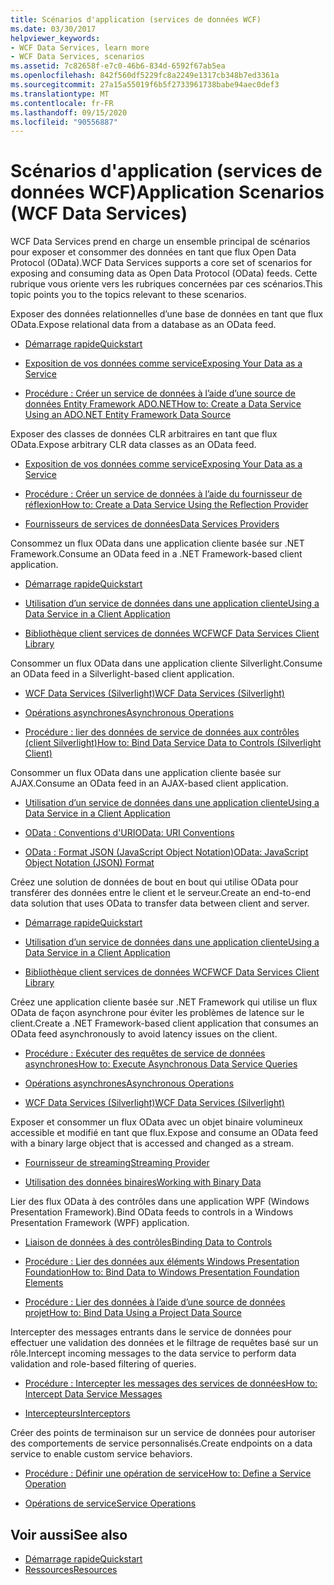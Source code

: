 ```yaml
---
title: Scénarios d'application (services de données WCF)
ms.date: 03/30/2017
helpviewer_keywords:
- WCF Data Services, learn more
- WCF Data Services, scenarios
ms.assetid: 7c82658f-e7c0-46b6-834d-6592f67ab5ea
ms.openlocfilehash: 842f560df5229fc8a2249e1317cb348b7ed3361a
ms.sourcegitcommit: 27a15a55019f6b5f2733961738babe94aec0def3
ms.translationtype: MT
ms.contentlocale: fr-FR
ms.lasthandoff: 09/15/2020
ms.locfileid: "90556887"
---
```

# <a name="application-scenarios-wcf-data-services"></a><span data-ttu-id="4e171-102">Scénarios d'application (services de données WCF)</span><span class="sxs-lookup"><span data-stu-id="4e171-102">Application Scenarios (WCF Data Services)</span></span>

<span data-ttu-id="4e171-103">WCF Data Services prend en charge un ensemble principal de scénarios pour exposer et consommer des données en tant que flux Open Data Protocol (OData).</span><span class="sxs-lookup"><span data-stu-id="4e171-103">WCF Data Services supports a core set of scenarios for exposing and consuming data as Open Data Protocol (OData) feeds.</span></span> <span data-ttu-id="4e171-104">Cette rubrique vous oriente vers les rubriques concernées par ces scénarios.</span><span class="sxs-lookup"><span data-stu-id="4e171-104">This topic points you to the topics relevant to these scenarios.</span></span>

<span data-ttu-id="4e171-105">Exposer des données relationnelles d’une base de données en tant que flux OData.</span><span class="sxs-lookup"><span data-stu-id="4e171-105">Expose relational data from a database as an OData feed.</span></span>

- [<span data-ttu-id="4e171-106">Démarrage rapide</span><span class="sxs-lookup"><span data-stu-id="4e171-106">Quickstart</span></span>](quickstart-wcf-data-services.md)

- [<span data-ttu-id="4e171-107">Exposition de vos données comme service</span><span class="sxs-lookup"><span data-stu-id="4e171-107">Exposing Your Data as a Service</span></span>](exposing-your-data-as-a-service-wcf-data-services.md)

- [<span data-ttu-id="4e171-108">Procédure : Créer un service de données à l’aide d’une source de données Entity Framework ADO.NET</span><span class="sxs-lookup"><span data-stu-id="4e171-108">How to: Create a Data Service Using an ADO.NET Entity Framework Data Source</span></span>](create-a-data-service-using-an-adonet-ef-data-wcf.md)

<span data-ttu-id="4e171-109">Exposer des classes de données CLR arbitraires en tant que flux OData.</span><span class="sxs-lookup"><span data-stu-id="4e171-109">Expose arbitrary CLR data classes as an OData feed.</span></span>

- [<span data-ttu-id="4e171-110">Exposition de vos données comme service</span><span class="sxs-lookup"><span data-stu-id="4e171-110">Exposing Your Data as a Service</span></span>](exposing-your-data-as-a-service-wcf-data-services.md)

- [<span data-ttu-id="4e171-111">Procédure : Créer un service de données à l’aide du fournisseur de réflexion</span><span class="sxs-lookup"><span data-stu-id="4e171-111">How to: Create a Data Service Using the Reflection Provider</span></span>](create-a-data-service-using-rp-wcf-data-services.md)

- [<span data-ttu-id="4e171-112">Fournisseurs de services de données</span><span class="sxs-lookup"><span data-stu-id="4e171-112">Data Services Providers</span></span>](data-services-providers-wcf-data-services.md)

<span data-ttu-id="4e171-113">Consommez un flux OData dans une application cliente basée sur .NET Framework.</span><span class="sxs-lookup"><span data-stu-id="4e171-113">Consume an OData feed in a .NET Framework-based client application.</span></span>

- [<span data-ttu-id="4e171-114">Démarrage rapide</span><span class="sxs-lookup"><span data-stu-id="4e171-114">Quickstart</span></span>](quickstart-wcf-data-services.md)

- [<span data-ttu-id="4e171-115">Utilisation d’un service de données dans une application cliente</span><span class="sxs-lookup"><span data-stu-id="4e171-115">Using a Data Service in a Client Application</span></span>](using-a-data-service-in-a-client-application-wcf-data-services.md)

- [<span data-ttu-id="4e171-116">Bibliothèque client services de données WCF</span><span class="sxs-lookup"><span data-stu-id="4e171-116">WCF Data Services Client Library</span></span>](wcf-data-services-client-library.md)

<span data-ttu-id="4e171-117">Consommer un flux OData dans une application cliente Silverlight.</span><span class="sxs-lookup"><span data-stu-id="4e171-117">Consume an OData feed in a Silverlight-based client application.</span></span>

- <span data-ttu-id="4e171-118">[WCF Data Services (Silverlight)](/previous-versions/windows/silverlight/dotnet-windows-silverlight/cc838234(v=vs.95))</span><span class="sxs-lookup"><span data-stu-id="4e171-118">[WCF Data Services (Silverlight)](/previous-versions/windows/silverlight/dotnet-windows-silverlight/cc838234(v=vs.95))</span></span>

- [<span data-ttu-id="4e171-119">Opérations asynchrones</span><span class="sxs-lookup"><span data-stu-id="4e171-119">Asynchronous Operations</span></span>](asynchronous-operations-wcf-data-services.md)

- <span data-ttu-id="4e171-120">[Procédure : lier des données de service de données aux contrôles (client Silverlight)](/previous-versions/dotnet/wcf-data-services/ee681614(v=vs.103))</span><span class="sxs-lookup"><span data-stu-id="4e171-120">[How to: Bind Data Service Data to Controls (Silverlight Client)](/previous-versions/dotnet/wcf-data-services/ee681614(v=vs.103))</span></span>

<span data-ttu-id="4e171-121">Consommer un flux OData dans une application cliente basée sur AJAX.</span><span class="sxs-lookup"><span data-stu-id="4e171-121">Consume an OData feed in an AJAX-based client application.</span></span>

- [<span data-ttu-id="4e171-122">Utilisation d’un service de données dans une application cliente</span><span class="sxs-lookup"><span data-stu-id="4e171-122">Using a Data Service in a Client Application</span></span>](using-a-data-service-in-a-client-application-wcf-data-services.md)

- [<span data-ttu-id="4e171-123">OData : Conventions d'URI</span><span class="sxs-lookup"><span data-stu-id="4e171-123">OData: URI Conventions</span></span>](https://www.odata.org/documentation/odata-version-2-0/uri-conventions/)

- [<span data-ttu-id="4e171-124">OData : Format JSON (JavaScript Object Notation)</span><span class="sxs-lookup"><span data-stu-id="4e171-124">OData: JavaScript Object Notation (JSON) Format</span></span>](https://www.odata.org/developers/protocols/json-format/)

<span data-ttu-id="4e171-125">Créez une solution de données de bout en bout qui utilise OData pour transférer des données entre le client et le serveur.</span><span class="sxs-lookup"><span data-stu-id="4e171-125">Create an end-to-end data solution that uses OData to transfer data between client and server.</span></span>

- [<span data-ttu-id="4e171-126">Démarrage rapide</span><span class="sxs-lookup"><span data-stu-id="4e171-126">Quickstart</span></span>](quickstart-wcf-data-services.md)

- [<span data-ttu-id="4e171-127">Utilisation d’un service de données dans une application cliente</span><span class="sxs-lookup"><span data-stu-id="4e171-127">Using a Data Service in a Client Application</span></span>](using-a-data-service-in-a-client-application-wcf-data-services.md)

- [<span data-ttu-id="4e171-128">Bibliothèque client services de données WCF</span><span class="sxs-lookup"><span data-stu-id="4e171-128">WCF Data Services Client Library</span></span>](wcf-data-services-client-library.md)

<span data-ttu-id="4e171-129">Créez une application cliente basée sur .NET Framework qui utilise un flux OData de façon asynchrone pour éviter les problèmes de latence sur le client.</span><span class="sxs-lookup"><span data-stu-id="4e171-129">Create a .NET Framework-based client application that consumes an OData feed asynchronously to avoid latency issues on the client.</span></span>

- [<span data-ttu-id="4e171-130">Procédure : Exécuter des requêtes de service de données asynchrones</span><span class="sxs-lookup"><span data-stu-id="4e171-130">How to: Execute Asynchronous Data Service Queries</span></span>](how-to-execute-asynchronous-data-service-queries-wcf-data-services.md)

- [<span data-ttu-id="4e171-131">Opérations asynchrones</span><span class="sxs-lookup"><span data-stu-id="4e171-131">Asynchronous Operations</span></span>](asynchronous-operations-wcf-data-services.md)

- <span data-ttu-id="4e171-132">[WCF Data Services (Silverlight)](/previous-versions/windows/silverlight/dotnet-windows-silverlight/cc838234(v=vs.95))</span><span class="sxs-lookup"><span data-stu-id="4e171-132">[WCF Data Services (Silverlight)](/previous-versions/windows/silverlight/dotnet-windows-silverlight/cc838234(v=vs.95))</span></span>

<span data-ttu-id="4e171-133">Exposer et consommer un flux OData avec un objet binaire volumineux accessible et modifié en tant que flux.</span><span class="sxs-lookup"><span data-stu-id="4e171-133">Expose and consume an OData feed with a binary large object that is accessed and changed as a stream.</span></span>

- [<span data-ttu-id="4e171-134">Fournisseur de streaming</span><span class="sxs-lookup"><span data-stu-id="4e171-134">Streaming Provider</span></span>](streaming-provider-wcf-data-services.md)

- [<span data-ttu-id="4e171-135">Utilisation des données binaires</span><span class="sxs-lookup"><span data-stu-id="4e171-135">Working with Binary Data</span></span>](working-with-binary-data-wcf-data-services.md)

<span data-ttu-id="4e171-136">Lier des flux OData à des contrôles dans une application WPF (Windows Presentation Framework).</span><span class="sxs-lookup"><span data-stu-id="4e171-136">Bind OData feeds to controls in a Windows Presentation Framework (WPF) application.</span></span>

- [<span data-ttu-id="4e171-137">Liaison de données à des contrôles</span><span class="sxs-lookup"><span data-stu-id="4e171-137">Binding Data to Controls</span></span>](binding-data-to-controls-wcf-data-services.md)

- [<span data-ttu-id="4e171-138">Procédure : Lier des données aux éléments Windows Presentation Foundation</span><span class="sxs-lookup"><span data-stu-id="4e171-138">How to: Bind Data to Windows Presentation Foundation Elements</span></span>](bind-data-to-wpf-elements-wcf-data-services.md)

- [<span data-ttu-id="4e171-139">Procédure : Lier des données à l’aide d’une source de données projet</span><span class="sxs-lookup"><span data-stu-id="4e171-139">How to: Bind Data Using a Project Data Source</span></span>](how-to-bind-data-using-a-project-data-source-wcf-data-services.md)

<span data-ttu-id="4e171-140">Intercepter des messages entrants dans le service de données pour effectuer une validation des données et le filtrage de requêtes basé sur un rôle.</span><span class="sxs-lookup"><span data-stu-id="4e171-140">Intercept incoming messages to the data service to perform data validation and role-based filtering of queries.</span></span>

- [<span data-ttu-id="4e171-141">Procédure : Intercepter les messages des services de données</span><span class="sxs-lookup"><span data-stu-id="4e171-141">How to: Intercept Data Service Messages</span></span>](how-to-intercept-data-service-messages-wcf-data-services.md)

- [<span data-ttu-id="4e171-142">Intercepteurs</span><span class="sxs-lookup"><span data-stu-id="4e171-142">Interceptors</span></span>](interceptors-wcf-data-services.md)

<span data-ttu-id="4e171-143">Créer des points de terminaison sur un service de données pour autoriser des comportements de service personnalisés.</span><span class="sxs-lookup"><span data-stu-id="4e171-143">Create endpoints on a data service to enable custom service behaviors.</span></span>

- [<span data-ttu-id="4e171-144">Procédure : Définir une opération de service</span><span class="sxs-lookup"><span data-stu-id="4e171-144">How to: Define a Service Operation</span></span>](how-to-define-a-service-operation-wcf-data-services.md)

- [<span data-ttu-id="4e171-145">Opérations de service</span><span class="sxs-lookup"><span data-stu-id="4e171-145">Service Operations</span></span>](service-operations-wcf-data-services.md)

## <a name="see-also"></a><span data-ttu-id="4e171-146">Voir aussi</span><span class="sxs-lookup"><span data-stu-id="4e171-146">See also</span></span>

- [<span data-ttu-id="4e171-147">Démarrage rapide</span><span class="sxs-lookup"><span data-stu-id="4e171-147">Quickstart</span></span>](quickstart-wcf-data-services.md)
- [<span data-ttu-id="4e171-148">Ressources</span><span class="sxs-lookup"><span data-stu-id="4e171-148">Resources</span></span>](wcf-data-services-resources.md)
